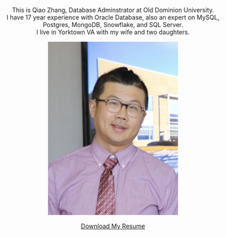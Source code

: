 <p align="center">
This is Qiao Zhang, Database Adminstrator at Old Dominion University.<br>
I have 17 year experience with Oracle Database, also an expert on MySQL, Postgres, MongoDB, Snowflake, and SQL Server.<br>
I live in Yorktown VA with my wife and two daughters.<br>
</p>
<p align="center">
    <img src="./docs/phtot1.jpg" alt="Ghost Chrome mockup" width="300"/>
</p>
<p align="center">
    <a href="./docs/Qiao_Zhang_Resume.pdf" target="_blank">Download My Resume</a>
</p>

